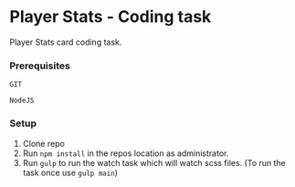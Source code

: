 # Player Stats - Coding task
  
  Player Stats card coding task. 

### Prerequisites
```
GIT
```
```
NodeJS
```

### Setup

1. Clone repo
2. Run `npm install` in the repos location as administrator.
3. Run `gulp` to run the watch task which will watch scss files.
   (To run the task once use `gulp main`)
   


